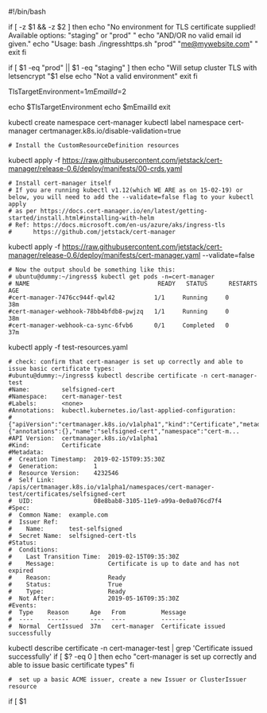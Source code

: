 #!/bin/bash

if [ -z $1 && -z $2 ]
then
    echo "No environment for TLS certificate supplied!  Available options: "staging" or "prod" "
    echo "AND/OR no valid email id given."
    echo "Usage: bash ./ingresshttps.sh "prod" "me@mywebsite.com" "
    exit
fi


if [ $1 -eq "prod" || $1 -eq "staging" ]
then
    echo "Will setup cluster TLS with letsencrypt "$1
else
    echo "Not a valid environment"
    exit
fi

TlsTargetEnvironment=$1
mEmailId=$2

echo $TlsTargetEnvironment
echo $mEmailId
exit

kubectl create namespace cert-manager
kubectl label namespace cert-manager certmanager.k8s.io/disable-validation=true

    # Install the CustomResourceDefinition resources
kubectl apply -f https://raw.githubusercontent.com/jetstack/cert-manager/release-0.6/deploy/manifests/00-crds.yaml

    # Install cert-manager itself
    # If you are running kubectl v1.12(which WE ARE as on 15-02-19) or below, you will need to add the --validate=false flag to your kubectl apply
    # as per https://docs.cert-manager.io/en/latest/getting-started/install.html#installing-with-helm
    # Ref: https://docs.microsoft.com/en-us/azure/aks/ingress-tls
    #      https://github.com/jetstack/cert-manager

kubectl apply -f https://raw.githubusercontent.com/jetstack/cert-manager/release-0.6/deploy/manifests/cert-manager.yaml --validate=false

    # Now the output should be something like this:
    # ubuntu@dummy:~/ingress$ kubectl get pods -n=cert-manager
    # NAME                                    READY   STATUS      RESTARTS   AGE
    #cert-manager-7476cc944f-qwl42           1/1     Running     0          38m
    #cert-manager-webhook-78bb4bfdb8-pwjzq   1/1     Running     0          38m
    #cert-manager-webhook-ca-sync-6fvb6      0/1     Completed   0          37m

kubectl apply -f test-resources.yaml 

    # check: confirm that cert-manager is set up correctly and able to issue basic certificate types:
    #ubuntu@dummy:~/ingress$ kubectl describe certificate -n cert-manager-test
    #Name:         selfsigned-cert
    #Namespace:    cert-manager-test
    #Labels:       <none>
    #Annotations:  kubectl.kubernetes.io/last-applied-configuration:
    #                {"apiVersion":"certmanager.k8s.io/v1alpha1","kind":"Certificate","metadata":{"annotations":{},"name":"selfsigned-cert","namespace":"cert-m...
    #API Version:  certmanager.k8s.io/v1alpha1
    #Kind:         Certificate
    #Metadata:
    #  Creation Timestamp:  2019-02-15T09:35:30Z
    #  Generation:          1
    #  Resource Version:    4232546
    #  Self Link:           /apis/certmanager.k8s.io/v1alpha1/namespaces/cert-manager-test/certificates/selfsigned-cert
    #  UID:                 08e8bab8-3105-11e9-a99a-0e0a076cd7f4
    #Spec:
    #  Common Name:  example.com
    #  Issuer Ref:
    #    Name:       test-selfsigned
    #  Secret Name:  selfsigned-cert-tls
    #Status:
    #  Conditions:
    #    Last Transition Time:  2019-02-15T09:35:30Z
    #    Message:               Certificate is up to date and has not expired
    #    Reason:                Ready
    #    Status:                True
    #    Type:                  Ready
    #  Not After:               2019-05-16T09:35:30Z
    #Events:
    #  Type    Reason      Age   From          Message
    #  ----    ------      ----  ----          -------
    #  Normal  CertIssued  37m   cert-manager  Certificate issued successfully

kubectl describe certificate -n cert-manager-test | grep 'Certificate issued successfully'
if [ $? -eq 0 ]
then
echo "cert-manager is set up correctly and able to issue basic certificate types"
fi

    #  set up a basic ACME issuer, create a new Issuer or ClusterIssuer resource
 
 if [ $1   